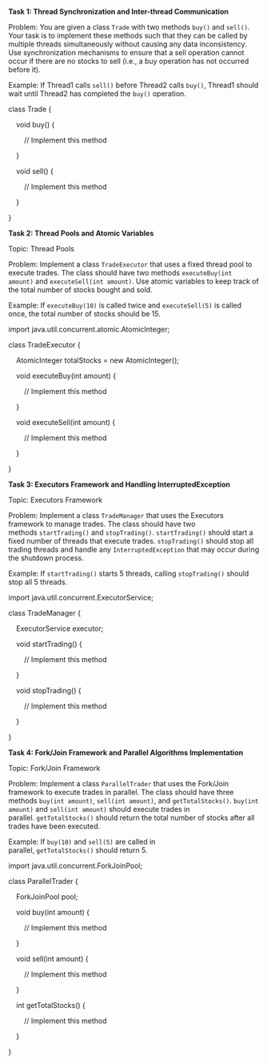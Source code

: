 **Task 1: Thread Synchronization and Inter-thread Communication**

Problem: You are given a class `Trade` with two methods `buy()` and `sell()`. Your task is to implement these methods such that they can be called by multiple threads simultaneously without causing any data inconsistency. Use synchronization mechanisms to ensure that a sell operation cannot occur if there are no stocks to sell (i.e., a buy operation has not occurred before it).

Example: If Thread1 calls `sell()` before Thread2 calls `buy()`, Thread1 should wait until Thread2 has completed the `buy()` operation.

class Trade {

    void buy() {

        // Implement this method

    }

    void sell() {

        // Implement this method

    }

}

**Task 2: Thread Pools and Atomic Variables**

Topic: Thread Pools

Problem: Implement a class `TradeExecutor` that uses a fixed thread pool to execute trades. The class should have two methods `executeBuy(int amount)` and `executeSell(int amount)`. Use atomic variables to keep track of the total number of stocks bought and sold.

Example: If `executeBuy(10)` is called twice and `executeSell(5)` is called once, the total number of stocks should be 15.

import java.util.concurrent.atomic.AtomicInteger;

class TradeExecutor {

    AtomicInteger totalStocks = new AtomicInteger();

    void executeBuy(int amount) {

        // Implement this method

    }

    void executeSell(int amount) {

        // Implement this method

    }

}

**Task 3: Executors Framework and Handling InterruptedException**

Topic: Executors Framework

Problem: Implement a class `TradeManager` that uses the Executors framework to manage trades. The class should have two methods `startTrading()` and `stopTrading()`. `startTrading()` should start a fixed number of threads that execute trades. `stopTrading()` should stop all trading threads and handle any `InterruptedException` that may occur during the shutdown process.

Example: If `startTrading()` starts 5 threads, calling `stopTrading()` should stop all 5 threads.

import java.util.concurrent.ExecutorService;

class TradeManager {

    ExecutorService executor;

    void startTrading() {

        // Implement this method

    }

    void stopTrading() {

        // Implement this method

    }

}

**Task 4: Fork/Join Framework and Parallel Algorithms Implementation**

Topic: Fork/Join Framework

Problem: Implement a class `ParallelTrader` that uses the Fork/Join framework to execute trades in parallel. The class should have three methods `buy(int amount)`, `sell(int amount)`, and `getTotalStocks()`. `buy(int amount)` and `sell(int amount)` should execute trades in parallel. `getTotalStocks()` should return the total number of stocks after all trades have been executed.

Example: If `buy(10)` and `sell(5)` are called in parallel, `getTotalStocks()` should return 5.

import java.util.concurrent.ForkJoinPool;

class ParallelTrader {

    ForkJoinPool pool;

    void buy(int amount) {

        // Implement this method

    }

    void sell(int amount) {

        // Implement this method

    }

    int getTotalStocks() {

        // Implement this method

    }

}